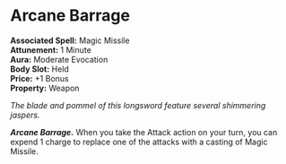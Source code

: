 # Arcane Barrage

**Associated Spell:** Magic Missile  
**Attunement:** 1 Minute  
**Aura:** Moderate Evocation  
**Body Slot:** Held  
**Price:** +1 Bonus  
**Property:** Weapon  

*The blade and pommel of this longsword feature several shimmering jaspers.*

***Arcane Barrage.*** When you take the Attack action on your turn, you can expend 1 charge to replace one of the attacks with a casting of Magic Missile.